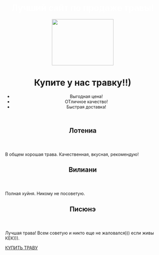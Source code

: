 <html lang="ru">
        <meta charset = "utf-8">
        <title>Разрабокта макета</title>
<BODY background="https://img3.goodfon.ru/original/1920x1200/6/a6/grass-trava-zelenyy.jpg">
<font color="white" align="center">
		<h1> Лучший сайт по продаже травы! </h1>
</font>
 </body>
 <body>
        <header class="firsthead">
            <img src="http://s3.fotokto.ru/photo/full/90/907948.jpg" width="200" height="150">
            <h1>Купите у нас травку!!)</h1>
            <nav>
                <ul>
                    <li>
                        <a>Выгодная цена!</a>
                    </li>
                    <li>
                        <a>ОТличное качество!</a>
                    </li>
                    <li>
                        <a>Быстрая доставка!</a>
                    </li>
                </ul>
            </nav>
        </header>
        <main>
            <section>
                <div class="flex-cont">
                    <article>
                        <header>
                            <h2>Лотениа</h2>
                        </header>
                        <p>В общем хорошая трава. Качественная, вкусная, рекомендую!</p>
                    </article>
                    <article>
                        <header>
                            <h2>Вилиани</h2>
                        </header>
                        <p> Полная хуйня. Никому не посоветую.</p>
                    </article>
                    <article>
                        <header>
                            <h2>Писюнэ</h2>
                        </header>
                        <p>Лучшая трава! Всем советую и никто еще не жаловался))) если живы КЕК))).</p>
                    </article>
                </div>
            </section>
        </main>
        <footer>
            <a href="https://pnrtscr.com/gz5n0s">КУПИТЬ ТРАВУ</a>
        </footer>
    </body>
 </html>

